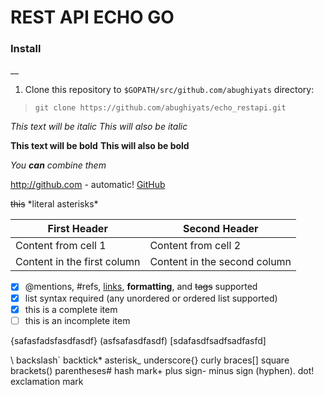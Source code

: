 # REST API ECHO GO

### Install
__
1. Clone this repository to ```$GOPATH/src/github.com/abughiyats``` directory:
> `git clone https://github.com/abughiyats/echo_restapi.git`

*This text will be italic*
_This will also be italic_

**This text will be bold**
__This will also be bold__

_You **can** combine them_

http://github.com - automatic!
[GitHub](http://github.com)

~~this~~
\*literal asterisks\*

First Header | Second Header
------------ | -------------
Content from cell 1 | Content from cell 2
Content in the first column | Content in the second column

- [x] @mentions, #refs, [links](), **formatting**, and <del>tags</del> supported
- [x] list syntax required (any unordered or ordered list supported)
- [x] this is a complete item
- [ ] this is an incomplete item

{safasfadsfasdfasdf}
(asfsafasdfasdf)
[sdafasdfsadfsadfasfd]

\    backslash`   backtick*    asterisk_    underscore{}   curly braces[]   square brackets()   parentheses#    hash mark+   plus sign-    minus sign (hyphen).     dot!     exclamation mark
